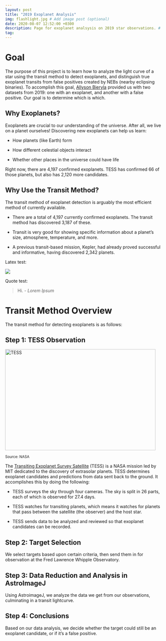 ```yaml
---
layout: post
title: "2019 Exoplanet Analysis"
img: flashlight.jpg # Add image post (optional)
date: 2020-08-07 12:52:00 +0300
description: Page for exoplanet analsysis on 2019 star observations. # Add post description (optional)
tag: 
---
```


# Goal

The purpose of this project is to learn how to analyze the light curve of a star using the transit method to detect exoplanets, and distinguish true exoplanet transits from false positives created by NEBs (nearby eclipsing binaries). To accomplish this goal, [Allyson Bieryla](https://www.cfa.harvard.edu/~abieryla/) provided us with two datasets from 2019: one with an exoplanet, and another with a false positive. Our goal is to determine which is which. 

## Why Exoplanets?

Exoplanets are crucial to our understanding of the universe. After all, we live on a planet ourselves! Discovering new exoplanets can help us learn:

* How planets (like Earth) form 

* How different celestial objects interact

* Whether other places in the universe could have life

Right now, there are 4,197 confirmed exoplanets. TESS has confirmed 66 of those planets, but also has 2,120 more candidates.

## Why Use the Transit Method?

The transit method of exoplanet detection is arguably the most efficient method of currently available.

* There are a total of 4,197 currently confirmed exoplanets. The transit method has discovered 3,187 of these.

* Transit is very good for showing specific information about a planet’s size, atmosphere, temperature, and more.

* A previous transit-based mission, Kepler, had already proved successful and informative, having discovered 2,342 planets. 

Latex test:

<img src="https://render.githubusercontent.com/render/math?math=e^{i \pi} = -1">

Quote test: 

> Hi. <cite>- Lorem Ipsum</cite>

# Transit Method Overview

The transit method for detecting exoplanets is as follows:

## Step 1: TESS Observation

<img src="https://kem406.github.io/bef/assets/img/tess.jpg" alt="TESS" width="485" height="325">

<sub>Source: NASA</sub>

The [Transiting Exoplanet Survey Satellite](https://tess.mit.edu/) (TESS) is a NASA mission led by MIT dedicated to the discovery of extrasolar planets. TESS determines exoplanet candidates and predictions from data sent back to the ground. It accomplishes this by doing the following:

* TESS surveys the sky through four cameras. The sky is split in 26 parts, each of which is observed for 27.4 days.

* TESS watches for transiting planets, which means it watches for planets that pass between the satellite (the observer) and the host star.

* TESS sends data to be analyzed and reviewed so that exoplanet candidates can be recorded.



## Step 2: Target Selection

We select targets based upon certain criteria, then send them in for observation at the Fred Lawrence Whipple Observatory.   

## Step 3: Data Reduction and Analysis in AstroImageJ

Using AstroimageJ, we analyze the data we get from our observations, culminating in a transit lightcurve.

## Step 4: Conclusions

Based on our data analysis, we decide whether the target could still be an exoplanet candidate, or if it’s a false positive.
